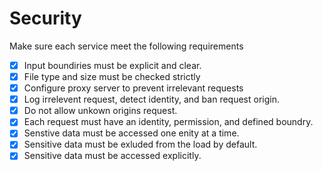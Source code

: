 # Security

Make sure each service meet the following requirements

- [x] Input boundiries must be explicit and clear.
- [x] File type and size must be checked strictly
- [x] Configure proxy server to prevent irrelevant requests
- [x] Log irrelevent request, detect identity, and ban request origin.
- [x] Do not allow unkown origins request.
- [x] Each request must have an identity, permission, and defined boundry.
- [x] Senstive data must be accessed one enity at a time.
- [x] Sensitive data must be exluded from the load by default.
- [x] Sensitive data must be accessed explicitly.
